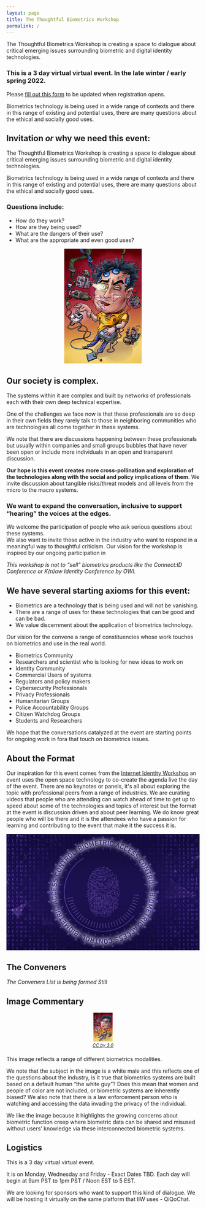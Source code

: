 ```yaml
---
layout: page
title: The Thoughtful Biometrics Workshop
permalink: /
---
```


The Thoughtful Biometrics Workshop is creating a space to dialogue about critical emerging issues surrounding biometric and digital identity technologies.

### This is a 3 day virtual virtual event. In the late winter / early spring 2022. 

Please [fill out this form](https://docs.google.com/forms/d/e/1FAIpQLSe6lrXPP7f1tMvFVSo3dyFp7wLt18QEvkeTopNVGvbuk3eApw/viewform?usp=sf_link) to be updated when registration opens. 


Biometrics technology is being used in a wide range of contexts and there in this range of existing and potential uses, there are many questions about the ethical and socially good uses.

## Invitation _or_ why we need this event:

The Thoughtful Biometrics Workshop is creating a space to dialogue about critical emerging issues surrounding biometric and digital identity technologies.

Biometrics technology is being used in a wide range of contexts and there in this range of existing and potential uses, there are many questions about the ethical and socially good uses.

### Questions include:
* How do they work?
* How are they being used?
* What are the dangers of their use?
* What are the appropriate and even good uses?

<center><img width="40%" src="/assets/Biometric.jpg" alt="Biometric man by Welleman"></center>

## Our society is complex.

The systems within it are complex and built by networks of professionals each with their own deep technical expertise.

One of the challenges we face now is that these professionals are so deep in their own fields they rarely talk to those in neighboring communities who are technologies all come together in these systems.  

We note that there are discussions happening between these professionals but usually within companies and small groups bubbles that have never been open or include more individuals in an open and transparent discussion.

**Our hope is this event creates more cross-pollination and exploration of the technologies along with the social and policy implications of them**. We invite discussion about tangible risks/threat models and all levels from the micro to the macro systems.

### We want to expand the conversation, inclusive to support “hearing” the voices at the edges.

We welcome the participation of people who ask serious questions about these systems.  
We also want to invite those active in the industry who want to respond in a meaningful way to thoughtful criticism. Our vision for the workshop is inspired by our ongoing participation in

_This workshop is not to “sell” biometrics products like the Connect:ID Conference or K(n)ow Identity Conference by OWI._  

## We have several starting axioms for this event:
* Biometrics are a technology that is being used and will not be vanishing.
* There are a range of uses for these technologies that can be good and can be bad.
* We value discernment about the application of biometrics technology.

Our vision for the convene a range of constituencies whose work touches on biometrics and use in the real world.

* Biometrics Community
* Researchers and scientist  who is looking for new ideas to work on
* Identity Community
* Commercial Users of systems
* Regulators and policy makers
* Cybersecurity Professionals
* Privacy Professionals
* Humanitarian Groups
* Police Accountability Groups
* Citizen Watchdog Groups
* Students and Researchers

We hope that the conversations catalyzed at the event are starting points for ongoing work in fora that touch on biometrics issues.  

## About the Format

Our inspiration for this event comes from the [Internet Identity Workshop](http://www.internetidentityworkshop.com) an event uses the open space technology to co-create the agenda live the day of the event. There are no keynotes or panels, it's all about exploring the topic with professional peers from a range of industries. We are curating videos that people who are attending can watch ahead of time to get up to speed about some of the technologies and topics of interest but the format at the event is discussion driven and about peer learning. We do know great people who will be there and it is the attendees who have a passion for learning and contributing to the event that make it the success it is.

![](/assets/TheDigitalArtist_biometric-4503070_640.jpg)

## The Conveners

_The Conveners List is being formed Still_

## Image Commentary

<center><img width="10%" src="/assets/Biometric.jpg" alt="Biometric man by Welleman"><br><sup><em><a href="https://commons.wikimedia.org/wiki/File:Biometric.jpg">CC by 3.0</a></em></sup></center>

This image reflects a range of different biometrics modalities.

We note that the subject in the image is a white male and this reflects one of the questions about the industry, is it true that biometrics systems are built based on a default human “the white guy”? Does this mean that women and people of color are not included, or biometric systems are inherently biased? We also note that there is a law enforcement person who is watching and accessing the data invading the privacy of the individual.

We like the image because it highlights the growing concerns about biometric function creep where biometric data can be shared and misused without users’ knowledge via these interconnected biometric systems.

## Logistics

This is a 3 day virtual virtual event.

It is on Monday, Wednesday and Friday - Exact Dates TBD. 
Each day will begin at 9am PST to 1pm PST / Noon EST to 5 EST.  

We are looking for sponsors who want to support this kind of dialogue.
We will be hosting it virtually on the same platform that IIW uses - QiQoChat.

